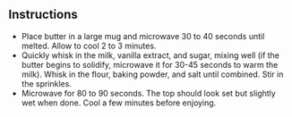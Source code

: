 ## Instructions

* Place butter in a large mug and microwave 30 to 40 seconds until melted. Allow to cool 2 to 3 minutes.
* Quickly whisk in the milk, vanilla extract, and sugar, mixing well (if the butter begins to solidify, microwave it for 30-45 seconds to warm the milk). Whisk in the flour, baking powder, and salt until combined. Stir in the sprinkles.
* Microwave for 80 to 90 seconds. The top should look set but slightly wet when done. Cool a few minutes before enjoying.